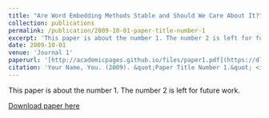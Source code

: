 ```yaml
---
title: "Are Word Embedding Methods Stable and Should We Care About It?"
collection: publications
permalink: /publication/2009-10-01-paper-title-number-1
excerpt: 'This paper is about the number 1. The number 2 is left for future work.'
date: 2009-10-01
venue: 'Journal 1'
paperurl: '[http://academicpages.github.io/files/paper1.pdf](https://dl.acm.org/doi/10.1145/3465336.3475098)'
citation: 'Your Name, You. (2009). &quot;Paper Title Number 1.&quot; <i>Journal 1</i>. 1(1).'
---
```

This paper is about the number 1. The number 2 is left for future work.

[Download paper here](https://dl.acm.org/doi/10.1145/3465336.3475098)

<!-- Recommended citation: Your Name, You. (2009). "Paper Title Number 1." <i>Journal 1</i>. 1(1). -->
